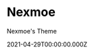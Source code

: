 ---
title: Nexmoe
github: https://github.com/theme-nexmoe/hexo-theme-nexmoe
demo: https://nexmoe.com/
license: Apache-2.0
author: Nexmoe's Theme
author_link: ''
author_twitter: ''
date: 2021-04-29T00:00:00.000Z
ssg:
  - Hexo
cms: null
css: null
category: null
description: A special Hexo theme.
draft: false
publish_date: '2019-07-21T05:43:13Z'
update_date: '2022-12-01T02:47:11Z'
github_star: 1378
github_fork: 212
---